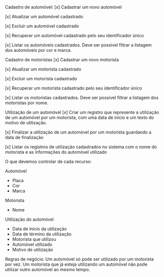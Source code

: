 Cadastro de automóvel:
[x] Cadastrar um novo automóvel

[x] Atualizar um automóvel cadastrado

[x] Excluir um automóvel cadastrado

[x] Recuperar um automóvel cadastrado pelo seu identificador único

[x] Listar os automóveis cadastrados. Deve ser possível filtrar a listagem dos automóveis por cor e marca.

Cadastro de motoristas
[x] Cadastrar um novo motorista

[x] Atualizar um motorista cadastrado

[x] Excluir um motorista cadastrado

[x] Recuperar um motorista cadastrado pelo seu identificador único

[x] Listar os motoristas cadastrados. Deve ser possível filtrar a listagem dos motoristas por nome.


Utilização de um automóvel
[x] Criar um registro que represente a utilização de um automóvel por um motorista, com uma data de início e um texto do motivo de utilização.

[x] Finalizar a utilização de um automóvel por um motorista guardando a data de finalização

[x] Listar os registros de utilização cadastrados no sistema com o nome do motorista e as informações do automóvel utilizado

O que devemos controlar de cada recurso:

Automóvel
- Placa
- Cor
- Marca

Motorista
- Nome

Utilização do automóvel
- Data de início da utilização
- Data de término da utilização
- Motorista que utilizou
- Automóvel utilizado
- Motivo de utilização

Regras de negócio: Um automóvel só pode ser utilizado por um motorista por vez. Um motorista que já esteja utilizando um automóvel não pode utilizar outro automóvel ao mesmo
tempo.